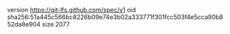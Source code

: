 version https://git-lfs.github.com/spec/v1
oid sha256:51a445c566bc8226b09e74e3b02a333771f301fcc503f4e5cca90b852da8e904
size 2077
